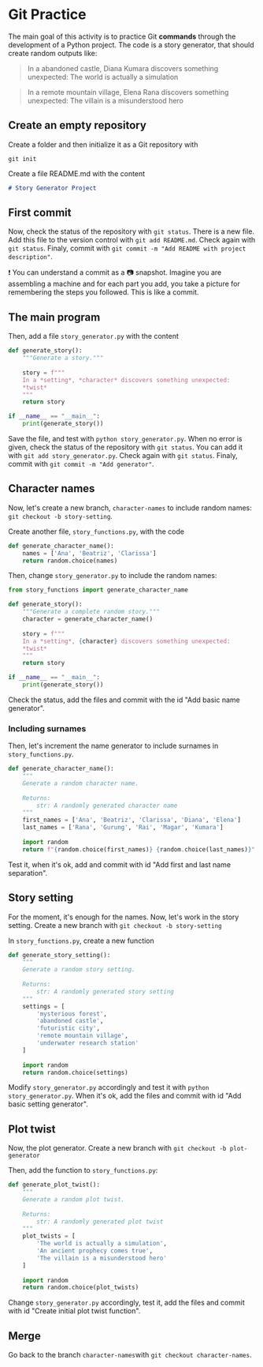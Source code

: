 # Git Practice

The main goal of this activity is to practice Git **commands** through the development of a Python project. The code is a story generator, that should create random outputs like:

> In a abandoned castle, Diana Kumara discovers something unexpected:
    The world is actually a simulation

> In a remote mountain village, Elena Rana discovers something unexpected:
    The villain is a misunderstood hero

## Create an empty repository

Create a folder and then initialize it as a Git repository with
```
git init
```

Create a file README.md with the content
```markdown
# Story Generator Project
```

## First commit

Now, check the status of the repository with `git status`. There is a new file. Add this file to the version control with `git add README.md`. Check again with `git status`. Finaly, commit with `git commit -m "Add README with project description"`.

:exclamation: You can understand a commit as a :camera: snapshot. Imagine you are assembling a machine and for each part you add, you take a picture for remembering the steps you followed. This is like a commit.

## The main program
Then, add a file `story_generator.py` with the content
```python
def generate_story():
    """Generate a story."""
    
    story = f"""
    In a *setting*, *character* discovers something unexpected:
    *twist*
    """
    return story

if __name__ == "__main__":
    print(generate_story())
```

Save the file, and test with `python story_generator.py`. When no error is given, check the status of the repository with `git status`. You can add it with `git add story_generator.py`. Check again with `git status`. Finaly, commit with `git commit -m "Add generator"`.

## Character names

Now, let's create a new branch, `character-names` to include random names:
`git checkout -b story-setting`.

Create another file, `story_functions.py`, with the code
```python
def generate_character_name():
    names = ['Ana', 'Beatriz', 'Clarissa']
    return random.choice(names)
```

Then, change `story_generator.py` to include the random names:
```python
from story_functions import generate_character_name

def generate_story():
    """Generate a complete random story."""
    character = generate_character_name()
    
    story = f"""
    In a *setting*, {character} discovers something unexpected:
    *twist*
    """
    return story

if __name__ == "__main__":
    print(generate_story())
```

Check the status, add the files and commit with the id "Add basic name generator".

### Including surnames

Then, let's increment the name generator to include surnames in `story_functions.py`.

```python
def generate_character_name():
    """
    Generate a random character name.
    
    Returns:
        str: A randomly generated character name
    """
    first_names = ['Ana', 'Beatriz', 'Clarissa', 'Diana', 'Elena']
    last_names = ['Rana', 'Gurung', 'Rai', 'Magar', 'Kumara']
    
    import random
    return f"{random.choice(first_names)} {random.choice(last_names)}"
```

Test it, when it's ok, add and commit with id "Add first and last name separation".

## Story setting

For the moment, it's enough for the names. Now, let's work in the story setting. Create a new branch with `git checkout -b story-setting`

In `story_functions.py`, create a new function
```python
def generate_story_setting():
    """
    Generate a random story setting.
    
    Returns:
        str: A randomly generated story setting
    """
    settings = [
        'mysterious forest',
        'abandoned castle',
        'futuristic city',
        'remote mountain village',
        'underwater research station'
    ]
    
    import random
    return random.choice(settings)
```

Modify `story_generator.py` accordingly and test it with `python story_generator.py`. When it's ok, add the files and commit with id "Add basic setting generator".

## Plot twist

Now, the plot generator. Create a new branch with `git checkout -b plot-generator`

Then, add the function to `story_functions.py`:
```python
def generate_plot_twist():
    """
    Generate a random plot twist.
    
    Returns:
        str: A randomly generated plot twist
    """
    plot_twists = [
        'The world is actually a simulation',
        'An ancient prophecy comes true',
        'The villain is a misunderstood hero'
    ]
    
    import random
    return random.choice(plot_twists)
```

Change `story_generator.py` accordingly, test it, add the files and commit with id "Create initial plot twist function".

## Merge

Go back to the branch `character-names`with `git checkout character-names`.